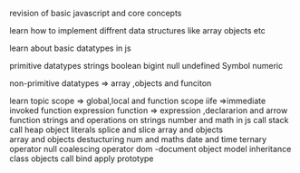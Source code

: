 revision of basic javascript and core concepts 

learn how to implement diffrent data structures like array objects etc

learn about basic datatypes in js

primitive datatypes 
strings boolean bigint null undefined Symbol numeric 

non-primitive datatypes => array ,objects and funciton


learn topic
scope => global,local and function scope
iife =>immediate invoked function expression
function => expression ,declararion and arrow function
strings and operations on strings
number and math in js
call stack 
call heap 
object literals 
splice and slice 
array and objects  
array and objects destucturing
num and maths 
date and time 
ternary operator
null coalescing operator
dom -document object model
inheritance 
class
objects
call bind apply 
prototype
